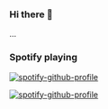 ### Hi there 👋

<!--
**huyviet0110/huyviet0110** is a ✨ _special_ ✨ repository because its `README.md` (this file) appears on your GitHub profile.

Here are some ideas to get you started:

- 🔭 I’m currently working on ...
- 🌱 I’m currently learning ...
- 👯 I’m looking to collaborate on ...
- 🤔 I’m looking for help with ...
- 💬 Ask me about ...
- 📫 How to reach me: ...
- 😄 Pronouns: ...
- ⚡ Fun fact: ...
-->
...

### Spotify playing

[![spotify-github-profile](https://spotify-github-profile.vercel.app/api/view?uid=31pcuabk5odv6f6ettyd5bbic5pm&cover_image=true&theme=novatorem&bar_color=53b14f&bar_color_cover=true)](https://github.com/kittinan/spotify-github-profile)

[![spotify-github-profile](https://spotify-github-profile.vercel.app/api/view?uid=31pcuabk5odv6f6ettyd5bbic5pm&cover_image=true&theme=novatorem&bar_color_cover=true&bar_color=53b14f)](https://github.com/kittinan/spotify-github-profile)
